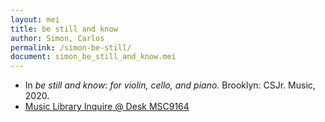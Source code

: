 ```yaml
---
layout: mei
title: be still and know
author: Simon, Carlos
permalink: /simon-be-still/
document: simon_be_still_and_know.mei
---
```


- In *be still and know: for violin, cello, and piano.* Brooklyn: CSJr. Music, 2020.
- <a href="https://tufts-primo.hosted.exlibrisgroup.com/permalink/f/bnf7qa/01TUN_ALMA21278577940003851" target="_blank">Music Library Inquire @ Desk MSC9164</a>
